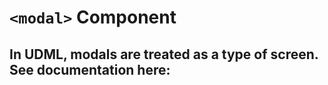 # `<modal>` Component

In UDML, modals are treated as a type of screen. See documentation here: [<screen>](../components/udml-screen-spec.md)
---